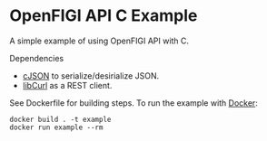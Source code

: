 # OpenFIGI API C Example


A simple example of using OpenFIGI API with C.


Dependencies
 - [cJSON](https://github.com/DaveGamble/cJSON) to serialize/desirialize JSON.
 - [libCurl](https://curl.haxx.se/libcurl/) as a REST client.


See Dockerfile for building steps. To run the example with [Docker](https://www.docker.com):


```
docker build . -t example
docker run example --rm
```
